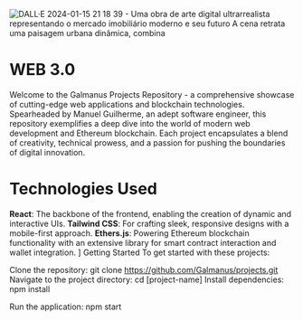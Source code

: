 ![DALL·E 2024-01-15 21 18 39 - Uma obra de arte digital ultrarrealista representando o mercado imobiliário moderno e seu futuro  A cena retrata uma paisagem urbana dinâmica, combina](https://github.com/Galmanus/projects/assets/60741154/202ab7f1-46fa-43b0-8143-9f7dd60c9c1b)

# WEB 3.0

Welcome to the Galmanus Projects Repository - a comprehensive showcase of cutting-edge web applications and blockchain technologies. Spearheaded by Manuel Guilherme, an adept software engineer, this repository exemplifies a deep dive into the world of modern web development and Ethereum blockchain. Each project encapsulates a blend of creativity, technical prowess, and a passion for pushing the boundaries of digital innovation.


# Technologies Used
**React**: The backbone of the frontend, enabling the creation of dynamic and interactive UIs.
**Tailwind CSS**: For crafting sleek, responsive designs with a mobile-first approach.
**Ethers.js**: Powering Ethereum blockchain functionality with an extensive library for smart contract interaction and wallet integration.
]
Getting Started
To get started with these projects:

Clone the repository: git clone https://github.com/Galmanus/projects.git
Navigate to the project directory: cd [project-name]
Install dependencies: npm install

Run the application: npm start

